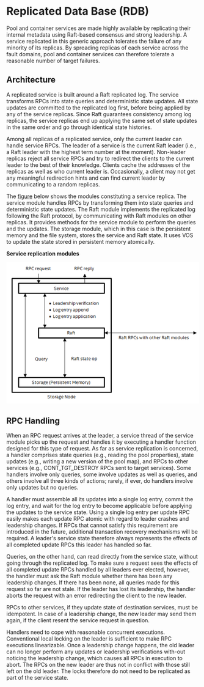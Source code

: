 # Replicated Data Base (RDB)

Pool and container services are made highly available by replicating their internal metadata using Raft-based consensus and strong leadership. A service replicated in this generic approach tolerates the failure of any minority of its replicas. By spreading replicas of each service across the fault domains, pool and container services can therefore tolerate a reasonable number of target failures.

<a id="8.3.1"></a>
## Architecture

A replicated service is built around a Raft replicated log. The service transforms RPCs into state queries and deterministic state updates. All state updates are committed to the replicated log first, before being applied by any of the service replicas. Since Raft guarantees consistency among log replicas, the service replicas end up applying the same set of state updates in the same order and go through identical state histories.

Among all replicas of a replicated service, only the current leader can handle service RPCs. The leader of a service is the current Raft leader (i.e., a Raft leader with the highest term number at the moment). Non-leader replicas reject all service RPCs and try to redirect the clients to the current leader to the best of their knowledge. Clients cache the addresses of the replicas as well as who current leader is. Occasionally, a client may not get any meaningful redirection hints and can find current leader by communicating to a random replicas.

The <a href="#f8.1">figure</a> below shows the modules constituting a service replica. The service module handles RPCs by transforming them into state queries and deterministic state updates. The Raft module implements the replicated log following the Raft protocol, by communicating with Raft modules on other replicas. It provides methods for the service module to perform the queries and the updates. The storage module, which in this case is the persistent memory and the file system, stores the service and Raft state. It uses VOS to update the state stored in persistent memory atomically.

<a id="f8.1"></a>
**Service replication modules**

![../../docs/graph/Fig_041.png](../../docs/graph/Fig_041.png "Service replication modules")

<a id="8.3.2"></a>
## RPC Handling

When an RPC request arrives at the leader, a service thread of the service module picks up the request and handles it by executing a handler function designed for this type of request. As far as service replication is concerned, a handler comprises state queries (e.g., reading the pool properties), state updates (e.g., writing a new version of the pool map), and RPCs to other services (e.g., CONT_TGT_DESTROY RPCs sent to target services). Some handlers involve only queries, some involve updates as well as queries, and others involve all three kinds of actions; rarely, if ever, do handlers involve only updates but no queries.

A handler must assemble all its updates into a single log entry, commit the log entry, and wait for the log entry to become applicable before applying the updates to the service state. Using a single log entry per update RPC easily makes each update RPC atomic with regard to leader crashes and leadership changes. If RPCs that cannot satisfy this requirement are introduced in the future, additional transaction recovery mechanisms will be required. A leader's service state therefore always represents the effects of all completed update RPCs this leader has handled so far.

Queries, on the other hand, can read directly from the service state, without going through the replicated log. To make sure a request sees the effects of all completed update RPCs handled by all leaders ever elected, however, the handler must ask the Raft module whether there has been any leadership changes. If there has been none, all queries made for this request so far are not stale. If the leader has lost its leadership, the handler aborts the request with an error redirecting the client to the new leader.

RPCs to other services, if they update state of destination services, must be idempotent. In case of a leadership change, the new leader may send them again, if the client resent the service request in question.

Handlers need to cope with reasonable concurrent executions. Conventional local locking on the leader is sufficient to make RPC executions linearizable. Once a leadership change happens, the old leader can no longer perform any updates or leadership verifications with-out noticing the leadership change, which causes all RPCs in execution to abort. The RPCs on the new leader are thus not in conflict with those still left on the old leader. The locks therefore do not need to be replicated as part of the service state.
